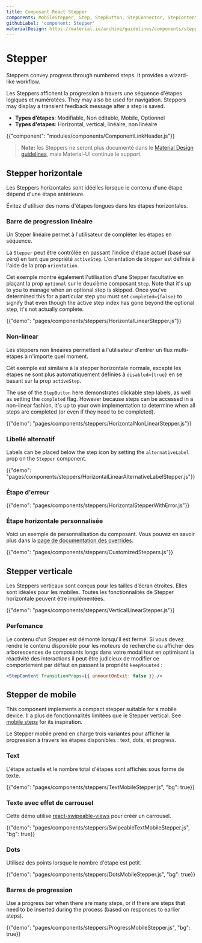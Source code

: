 ```yaml
---
title: Composant React Stepper
components: MobileStepper, Step, StepButton, StepConnector, StepContent, StepIcon, StepLabel, Stepper
githubLabel: 'component: Stepper'
materialDesign: https://material.io/archive/guidelines/components/steppers.html
---
```


# Stepper

<p class="description">Steppers convey progress through numbered steps. It provides a wizard-like workflow.</p>

Les Steppers affichent la progression à travers une séquence d'étapes logiques et numérotées. They may also be used for navigation. Steppers may display a transient feedback message after a step is saved.

- **Types d’étapes**: Modifiable, Non éditable, Mobile, Optionnel
- **Types d'etapes**: Horizontal, vertical, linéaire, non linéaire

{{"component": "modules/components/ComponentLinkHeader.js"}}

> **Note:** les Steppers ne seront plus documenté dans le [Material Design guidelines](https://material.io/), mais Material-UI continue le support.

## Stepper horizontale

Les Steppers horizontales sont idéelles lorsque le contenu d'une étape dépend d'une étape antérieure.

Évitez d'utiliser des noms d'étapes longues dans les étapes horizontales.

### Barre de progression linéaire

Un Steper linéaire permet à l'utilisateur de compléter les étapes en séquence.

La `Stepper` peut être contrôlée en passant l'indice d'étape actuel (basé sur zéro) en tant que propriété `activeStep`. L'orientation de `Stepper` est définie à l'aide de la prop `orientation`.

Cet exemple montre également l'utilisation d'une Stepper facultative en plaçant la prop `optional` sur le deuxième composant `Step`. Note that it's up to you to manage when an optional step is skipped. Once you've determined this for a particular step you must set `completed={false}` to signify that even though the active step index has gone beyond the optional step, it's not actually complete.

{{"demo": "pages/components/steppers/HorizontalLinearStepper.js"}}

### Non-linear

Les steppers non linéaires permettent à l'utilisateur d'entrer un flux multi-étapes à n'importe quel moment.

Cet exemple est similaire à la stepper horizontale normale, excepté les étapes ne sont plus automatiquement définies à `disabled={true}` en se basant sur la prop `activeStep`.

The use of the `StepButton` here demonstrates clickable step labels, as well as setting the `completed` flag. However because steps can be accessed in a non-linear fashion, it's up to your own implementation to determine when all steps are completed (or even if they need to be completed).

{{"demo": "pages/components/steppers/HorizontalNonLinearStepper.js"}}

### Libellé alternatif

Labels can be placed below the step icon by setting the `alternativeLabel` prop on the `Stepper` component.

{{"demo": "pages/components/steppers/HorizontalLinearAlternativeLabelStepper.js"}}

### Étape d'erreur

{{"demo": "pages/components/steppers/HorizontalStepperWithError.js"}}

### Étape horizontale personnalisée

Voici un exemple de personnalisation du composant. Vous pouvez en savoir plus dans la [page de documentation des overrides](/customization/how-to-customize/).

{{"demo": "pages/components/steppers/CustomizedSteppers.js"}}

## Stepper verticale

Les Steppers verticaux sont conçus pour les tailles d’écran étroites. Elles sont idéales pour les mobiles. Toutes les fonctionnalités de Stepper horizontale peuvent être implémentées.

{{"demo": "pages/components/steppers/VerticalLinearStepper.js"}}

### Perfomance

Le contenu d'un Stepper est démonté lorsqu'il est fermé. Si vous devez rendre le contenu disponible pour les moteurs de recherche ou afficher des arborescences de composants longs dans votre modal tout en optimisant la réactivité des interactions il peut être judicieux de modifier ce comportement par défaut en passant la propriété `keepMounted` :

```jsx
<StepContent TransitionProps={{ unmountOnExit: false }} />
```

## Stepper de mobile

This component implements a compact stepper suitable for a mobile device. Il a plus de fonctionnalités limitées que le Stepper vertical. See [mobile steps](https://material.io/archive/guidelines/components/steppers.html#steppers-types-of-steps) for its inspiration.

Le Stepper mobile prend en charge trois variantes pour afficher la progression à travers les étapes disponibles : text, dots, et progress.

### Text

L'étape actuelle et le nombre total d'étapes sont affichés sous forme de texte.

{{"demo": "pages/components/steppers/TextMobileStepper.js", "bg": true}}

### Texte avec effet de carrousel

Cette démo utilise [react-swipeable-views](https://github.com/oliviertassinari/react-swipeable-views) pour créer un carrousel.

{{"demo": "pages/components/steppers/SwipeableTextMobileStepper.js", "bg": true}}

### Dots

Utilisez des points lorsque le nombre d'étape est petit.

{{"demo": "pages/components/steppers/DotsMobileStepper.js", "bg": true}}

### Barres de progression

Use a progress bar when there are many steps, or if there are steps that need to be inserted during the process (based on responses to earlier steps).

{{"demo": "pages/components/steppers/ProgressMobileStepper.js", "bg": true}}
